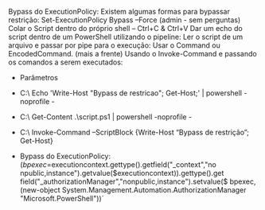 Bypass do ExecutionPolicy:
Existem algumas formas para bypassar restrição:
Set-ExecutionPolicy Bypass –Force (admin - sem perguntas)
Colar o Script dentro do próprio shell – Ctrl+C & Ctrl+V
Dar um echo do script dentro de um PowerShell utilizando o pipeline:
Ler o script de um arquivo e passar por pipe para o execução:
Usar o Command ou EncodedCommand. (mais a frente)
Usando o Invoke-Command e passando os comandos a serem executados:
- Parâmetros
- C:\ Echo 'Write-Host "Bypass de restricao"; Get-Host;' | powershell -noprofile -
- C:\ Get-Content .\script.ps1 | powershell -noprofile -
- C:\ Invoke-Command –ScriptBlock {Write-Host “Bypass de restrição”; Get-Host}


- Bypass do ExecutionPolicy:
($bpexec=$executioncontext.gettype().getfield("_context","no
npublic,instance").getvalue($executioncontext)).gettype().get
field("_authorizationManager","nonpublic,instance").setvalue($
bpexec, (new-object
System.Management.Automation.AuthorizationManager
"Microsoft.PowerShell"))´
